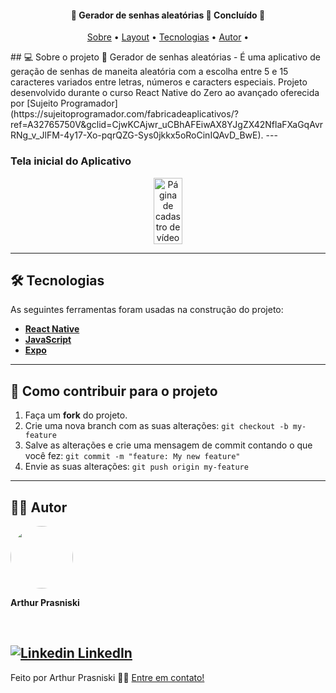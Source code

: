 </p>

<!-- <h1 align="center">
    <img alt="NextLevelWeek#02" title="#NextLevelWeek#02" src="https://github.com/grioos/proffy-discovery/blob/master/.github/screenshots/logo.png?raw=true" />
    <img alt="NextLevelWeek#02" title="#NextLevelWeek#02" src="https://github.com/grioos/proffy-discovery/raw/master/.github/screenshots/banner.png" />
</h1> -->

<h4 align="center"> 
	🚧  Gerador de senhas aleatórias 🏫 Concluído 🚧
</h4>
<p align="center">
	<a href="#-sobre-o-projeto">Sobre</a> •
	<a href="#-layout">Layout</a> • 
 	<a href="#-tecnologias">Tecnologias</a> • 
 	<a href="#-autor">Autor</a> • 
</p>
## 💻 Sobre o projeto
🏫 Gerador de senhas aleatórias - É uma aplicativo de geração de senhas de maneita aleatória com a escolha entre 5 e 15 caracteres variados entre letras, números e caracters especiais.
Projeto desenvolvido durante o curso React Native do Zero ao avançado oferecida por [Sujeito Programador](https://sujeitoprogramador.com/fabricadeaplicativos/?ref=A32765750V&gclid=CjwKCAjwr_uCBhAFEiwAX8YJgZX42NflaFXaGqAvrRNg_v_JlFM-4y17-Xo-pqrQZG-Sys0jkkx5oRoCinIQAvD_BwE).
---

###  Tela inicial do Aplicativo

<p align="center" style="display: flex; align-items: flex-start; justify-content: center;">
  	<img alt="Página de cadastro de vídeo" src="https://i.ibb.co/JkBYr1r/Print-Tela-Um.png" width="30%"
  	
</p>

---
## 🛠 Tecnologias
As seguintes ferramentas foram usadas na construção do projeto:
- **[React Native](https://reactnative.dev/)**
- **[JavaScript](https://www.javascript.com)**
- **[Expo](https://expo.io/)**
---
## 💪 Como contribuir para o projeto
1. Faça um **fork** do projeto.
2. Crie uma nova branch com as suas alterações: `git checkout -b my-feature`
3. Salve as alterações e crie uma mensagem de commit contando o que você fez: `git commit -m "feature: My new feature"`
4. Envie as suas alterações: `git push origin my-feature`
---
## 👨‍💻 Autor
 <img style="border-radius: 50%;" src="https://avatars.githubusercontent.com/u/29102493?v=4" width="100px;" alt=""/>
 <br />
 <p><b>Arthur Prasniski</b></p> 
 <br />
 
[![Linkedin](https://i.stack.imgur.com/gVE0j.png) LinkedIn](https://www.linkedin.com/in/arthur-prasniski-717a54155/) 
---
Feito por Arthur Prasniski 👋🏻 [Entre em contato!](https://www.linkedin.com/in/arthur-prasniski-717a54155/)

